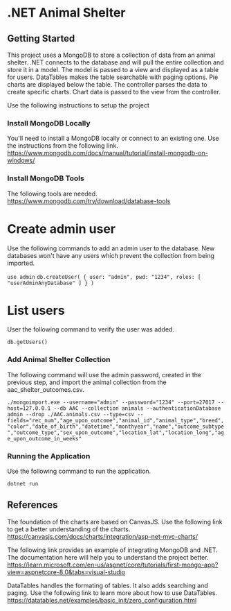 # .NET Animal Shelter
## Getting Started
This project uses a MongoDB to store a collection of data from an animal shelter. .NET connects to the database and will pull the entire collection and store it in a model. 
The model is passed to a view and displayed as a table for users. DataTables makes the table searchable with paging options. Pie charts are displayed below the table. The controller
parses the data to create specific charts. Chart data is passed to the view from the controller.

Use the following instructions to setup the project

### Install MongoDB Locally
You'll need to install a MongoDB locally or connect to an existing one. Use the instructions from the following link. https://www.mongodb.com/docs/manual/tutorial/install-mongodb-on-windows/

### Install MongoDB Tools
The following tools are needed. https://www.mongodb.com/try/download/database-tools

# Create admin user
Use the following commands to add an admin user to the database. New databases won't have any users which prevent the collection from being imported.

`use admin`
`db.createUser( { user: "admin", pwd: "1234", roles: [ "userAdminAnyDatabase" ] } )`

# List users
User the following command to verify the user was added.

`db.getUsers()`

### Add Animal Shelter Collection
The following command will use the admin password, created in the previous step, and import the animal collection from the aac_shelter_outcomes.csv.

`./mongoimport.exe --username="admin" --password="1234" --port=27017 --host=127.0.0.1 --db AAC --collection animals --authenticationDatabase admin --drop ./AAC.animals.csv --type=csv --fields="rec_num","age_upon_outcome","animal_id","animal_type","breed","color","date_of_birth","datetime","monthyear","name","outcome_subtype","outcome_type","sex_upon_outcome","location_lat","location_long","age_upon_outcome_in_weeks"`

### Running the Application
Use the following command to run the application.

`dotnet run`

## References
The foundation of the charts are based on CanvasJS. Use the following link to get a better understanding of the charts.
https://canvasjs.com/docs/charts/integration/asp-net-mvc-charts/

The following link provides an example of integrating MongoDB and .NET. The documentation here will help you to understand the project better.
https://learn.microsoft.com/en-us/aspnet/core/tutorials/first-mongo-app?view=aspnetcore-8.0&tabs=visual-studio

DataTables handles the formating of tables. It also adds searching and paging. Use the following link to learn more about how to use DataTables.
https://datatables.net/examples/basic_init/zero_configuration.html